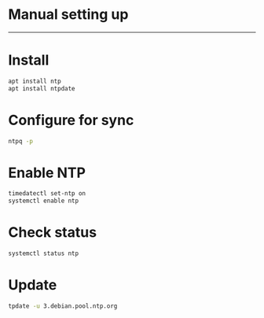 # Manual setting up

-----------------------------------------------

# Install
```bash
apt install ntp
apt install ntpdate
```
# Configure for sync
```bash
ntpq -p
```
# Enable NTP
```bash
timedatectl set-ntp on
systemctl enable ntp
```
# Check status
```bash
systemctl status ntp
```
# Update 
```bash
tpdate -u 3.debian.pool.ntp.org
```

